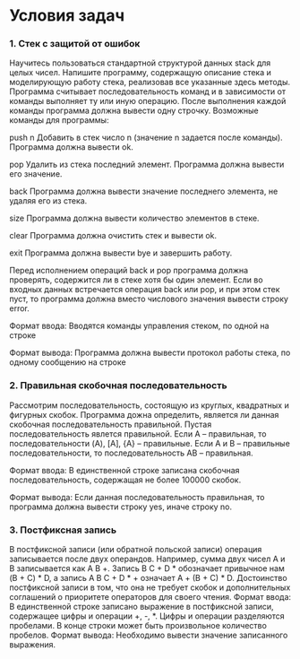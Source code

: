 # Условия задач
### 1. Стек с защитой от ошибок
Научитесь пользоваться стандартной структурой данных stack для целых чисел. Напишите программу, содержащую описание стека и моделирующую работу стека, реализовав все указанные здесь методы. Программа считывает последовательность команд и в зависимости от команды выполняет ту или иную операцию. После выполнения каждой команды программа должна вывести одну строчку. Возможные команды для программы:

push n
Добавить в стек число n (значение n задается после команды). Программа должна вывести ok.

pop
Удалить из стека последний элемент. Программа должна вывести его значение.

back
Программа должна вывести значение последнего элемента, не удаляя его из стека.

size
Программа должна вывести количество элементов в стеке.

clear
Программа должна очистить стек и вывести ok.

exit
Программа должна вывести bye и завершить работу.

Перед исполнением операций back и pop программа должна проверять, содержится ли в стеке хотя бы один элемент. Если во входных данных встречается операция back или pop, и при этом стек пуст, то программа должна вместо числового значения вывести строку error.

Формат ввода: Вводятся команды управления стеком, по одной на строке

Формат вывода: Программа должна вывести протокол работы стека, по одному сообщению на строке

### 2. Правильная скобочная последовательность
Рассмотрим последовательность, состоящую из круглых, квадратных и фигурных скобок. Программа дожна определить, является ли данная скобочная последовательность правильной. Пустая последовательность явлется правильной. Если A – правильная, то последовательности (A), [A], {A} – правильные. Если A и B – правильные последовательности, то последовательность AB – правильная.

Формат ввода: В единственной строке записана скобочная последовательность, содержащая не более 100000 скобок.

Формат вывода: Если данная последовательность правильная, то программа должна вывести строку yes, иначе строку no.

### 3. Постфиксная запись
В постфиксной записи (или обратной польской записи) операция записывается после двух операндов. Например, сумма двух чисел A и B записывается как A B +. Запись B C + D * обозначает привычное нам (B + C) * D, а запись A B C + D * + означает A + (B + C) * D. Достоинство постфиксной записи в том, что она не требует скобок и дополнительных соглашений о приоритете операторов для своего чтения.
Формат ввода: В единственной строке записано выражение в постфиксной записи, содержащее цифры и операции +, -, *. Цифры и операции разделяются пробелами. В конце строки может быть произвольное количество пробелов.
Формат вывода: Необходимо вывести значение записанного выражения.
